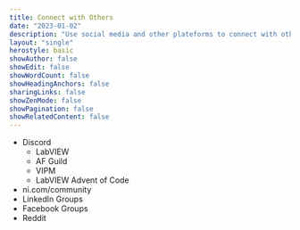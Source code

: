 ```yaml
---
title: Connect with Others
date: "2023-01-02"
description: "Use social media and other plateforms to connect with others at any phase of learning or working."
layout: "single"
herostyle: basic
showAuthor: false
showEdit: false
showWordCount: false
showHeadingAnchors: false
sharingLinks: false
showZenMode: false
showPagination: false
showRelatedContent: false
---
```

 - Discord
	- LabVIEW
	- AF Guild
	- VIPM
	- LabVIEW Advent of Code
 - ni.com/community
 - LinkedIn Groups
 - Facebook Groups
 - Reddit
 
